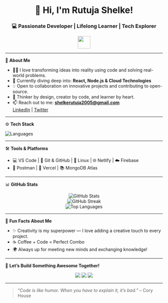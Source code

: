 <!-- Hey there, I'm Rutuja 👋 -->

<h1 align="center">🚀 Hi, I'm Rutuja Shelke!</h1>
<h3 align="center">💻 Passionate Developer | Lifelong Learner | Tech Explorer</h3>

<p align="center">
  <img src="https://media.giphy.com/media/hvRJCLFzcasrR4ia7z/giphy.gif" width="40"/>
</p>

---

🌟 **About Me**

- 👩‍💻 I love transforming ideas into reality using code and solving real-world problems.
- 🌱 Currently diving deep into: **React, Node.js & Cloud Technologies**
- 💡 Open to collaboration on innovative projects and contributing to open-source.
- 🧠 Thinker by design, creator by code, and learner by heart.
- 📫 Reach out to me: **shelkerutuja2005@gmail.com**  
  [LinkedIn](https://www.linkedin.com/in/your-profile) | [Twitter](https://twitter.com/your-profile)

---

⚙️ **Tech Stack**

![Languages](https://skillicons.dev/icons?i=python,java,js,html,css,react,nodejs,mongodb,git,github,linux)

---

🛠️ **Tools & Platforms**

- 💻 VS Code | 🧰 Git & GitHub | 🐧 Linux | 🌐 Netlify | ☁️ Firebase
- 🔧 Postman | 🧪 Vercel | 📚 MongoDB Atlas

---

📊 **GitHub Stats**

<p align="center">
  <img src="https://github-readme-stats.vercel.app/api?username=RutujaShelke28&show_icons=true&theme=radical" alt="GitHub Stats" />
  <br>
  <img src="https://github-readme-streak-stats.herokuapp.com/?user=RutujaShelke28&theme=radical" alt="GitHub Streak" />
  <br>
  <img src="https://github-readme-stats.vercel.app/api/top-langs/?username=RutujaShelke28&layout=compact&theme=radical" alt="Top Languages" />
</p>

---

🎉 **Fun Facts About Me**

- ✨ Creativity is my superpower — I love adding a creative touch to every project.
- ☕ Coffee + Code = Perfect Combo
- 🌍 Always up for meeting new minds and exchanging knowledge!

---

💬 **Let’s Build Something Awesome Together!**

<p align="center">
  <a href="mailto:shelkerutuja2005@gmail.com"><img src="https://img.shields.io/badge/Email-D14836?style=for-the-badge&logo=gmail&logoColor=white"/></a>
  <a href="https://linkedin.com/in/your-profile"><img src="https://img.shields.io/badge/LinkedIn-0077B5?style=for-the-badge&logo=linkedin&logoColor=white"/></a>
  <a href="https://twitter.com/your-profile"><img src="https://img.shields.io/badge/Twitter-1DA1F2?style=for-the-badge&logo=twitter&logoColor=white"/></a>
</p>

---

> _“Code is like humor. When you have to explain it, it’s bad.”_ – Cory House
